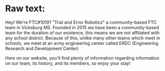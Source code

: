 # Raw text:

Hey! We're FTC#10191 "Trial and Error Robotics" a community-based FTC team in Vicksburg MS. Founded in 2015 we have been a community-based team for the duration of our existence, this means we are not affiliated with any school district. Because of this, unlike many other teams which meet in schools, we meet at an army engineering center called ERDC (Engineering Research and Development Center)

Here on our website, you'll find plenty of information regarding information on our team, its history, and its members, so enjoy your stay!

